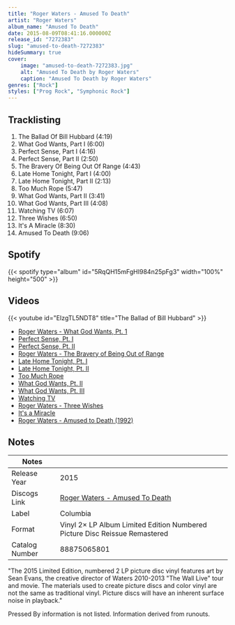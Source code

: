 ```yaml
---
title: "Roger Waters - Amused To Death"
artist: "Roger Waters"
album_name: "Amused To Death"
date: 2015-08-09T08:41:16.000000Z
release_id: "7272383"
slug: "amused-to-death-7272383"
hideSummary: true
cover:
    image: "amused-to-death-7272383.jpg"
    alt: "Amused To Death by Roger Waters"
    caption: "Amused To Death by Roger Waters"
genres: ["Rock"]
styles: ["Prog Rock", "Symphonic Rock"]
---
```


## Tracklisting
1. The Ballad Of Bill Hubbard (4:19)
2. What God Wants, Part I (6:00)
3. Perfect Sense, Part I (4:16)
4. Perfect Sense, Part II (2:50)
5. The Bravery Of Being Out Of Range (4:43)
6. Late Home Tonight, Part I (4:00)
7. Late Home Tonight, Part II (2:13)
8. Too Much Rope (5:47)
9. What God Wants, Part II (3:41)
10. What God Wants, Part III (4:08)
11. Watching TV (6:07)
12. Three Wishes (6:50)
13. It's A Miracle (8:30)
14. Amused To Death (9:06)


## Spotify
{{< spotify type="album" id="5RqQH15mFgHI984n25pFg3" width="100%" height="500" >}}



## Videos
{{< youtube id="EIzgTL5NDT8" title="The Ballad of Bill Hubbard" >}}
- [Roger Waters - What God Wants, Pt. 1](https://www.youtube.com/watch?v=wtq1_peTXbw)
- [Perfect Sense, Pt. I](https://www.youtube.com/watch?v=7CoT8RyIwwk)
- [Perfect Sense, Pt. II](https://www.youtube.com/watch?v=eYG7INhXFjc)
- [Roger Waters - The Bravery of Being Out of Range](https://www.youtube.com/watch?v=JamLmpVOgE0)
- [Late Home Tonight, Pt. I](https://www.youtube.com/watch?v=_QGNAm5cHTo)
- [Late Home Tonight, Pt. II](https://www.youtube.com/watch?v=isVAEXdKBS4)
- [Too Much Rope](https://www.youtube.com/watch?v=Vz65-1wXoLY)
- [What God Wants, Pt. II](https://www.youtube.com/watch?v=e4TMbtgmrH0)
- [What God Wants, Pt. III](https://www.youtube.com/watch?v=OccmcfZ9ZnY)
- [Watching TV](https://www.youtube.com/watch?v=Ca3PnHFgJ54)
- [Roger Waters - Three Wishes](https://www.youtube.com/watch?v=SWEPrenL5d8)
- [It's a Miracle](https://www.youtube.com/watch?v=yxuUjLP5GiY)
- [Roger Waters - Amused to Death (1992)](https://www.youtube.com/watch?v=lneXi5yCKsg)

## Notes
| Notes          |             |
| ---------------| ----------- |
| Release Year   | 2015 |
| Discogs Link   | [Roger Waters - Amused To Death](https://www.discogs.com/release/7272383-Roger-Waters-Amused-To-Death) |
| Label          | Columbia |
| Format         | Vinyl 2× LP Album Limited Edition Numbered Picture Disc Reissue Remastered |
| Catalog Number | 88875065801 |

"The 2015 Limited Edition, numbered 2 LP picture disc vinyl features art by Sean Evans, the creative director of Waters 2010-2013 "The Wall Live" tour and movie.
The materials used to create picture discs and color vinyl are not the same as traditional vinyl. Picture discs will have an inherent surface noise in playback."

Pressed By information is not listed. Information derived from runouts. 


